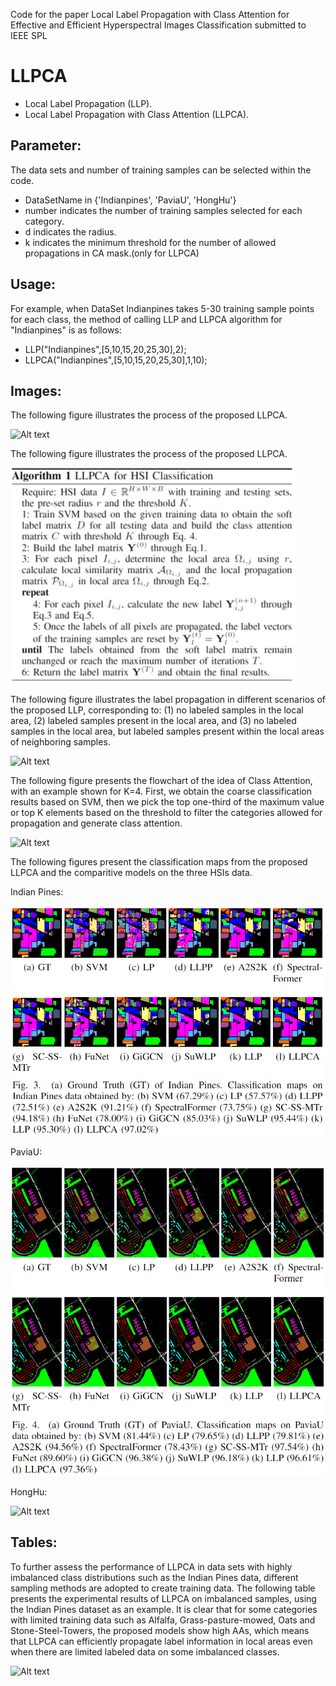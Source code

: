 Code for the paper Local Label Propagation with Class Attention for Effective and Efficient Hyperspectral Images Classification submitted to IEEE SPL


# LLPCA
- Local Label Propagation (LLP).
- Local Label Propagation with Class Attention (LLPCA).

## Parameter:
The data sets and  number of training samples can be selected within the code.  
- DataSetName in {'Indianpines', 'PaviaU', 'HongHu'}
- number indicates the number of training samples selected for each category.
- d indicates the radius.
- k indicates the minimum threshold for the number of allowed propagations in CA mask.(only for LLPCA)

## Usage:
For example, when DataSet Indianpines takes 5-30 training sample points for each class, the method of calling LLP and LLPCA algorithm for "Indianpines" is as follows:
- LLP("Indianpines",[5,10,15,20,25,30],2);
- LLPCA("Indianpines",[5,10,15,20,25,30],1,10);


## Images:
The following figure illustrates the process of the proposed LLPCA.

![Alt text](https://github.com/xinweijiang/LLPCA/blob/main/LLPCA_progress.png?raw=true)


The following figure illustrates the process of the proposed LLPCA.

![Alt text](https://github.com/xinweijiang/LLPCA/blob/main/LLPCA_Alg.png?raw=true)


The following figure illustrates the label propagation in different scenarios of the proposed LLP, corresponding to: (1) no labeled samples in the local area, (2) labeled samples present in the local area, and (3) no labeled samples in the local area, but labeled samples present within the local areas of neighboring samples.

![Alt text](https://github.com/nmvbxcz/LLPCA/blob/main/LLP.png?raw=true)


The following figure presents the flowchart of the idea of Class Attention, with an example shown for K=4. First, we obtain the coarse classification results based on SVM, then we pick the top one-third of the maximum value or top K elements based on the threshold to filter the categories allowed for propagation and generate class attention.

![Alt text](https://github.com/nmvbxcz/LLPCA/blob/main/CA.png?raw=true)


The following figures present the classification maps from the proposed LLPCA and the comparitive models on the three HSIs data.

Indian Pines:

![Alt text](https://github.com/nmvbxcz/LLPCA/blob/main/indian.png?raw=true)


PaviaU:

![Alt text](https://github.com/nmvbxcz/LLPCA/blob/main/paviau.png?raw=true)


HongHu:

![Alt text](https://github.com/nmvbxcz/LLPCA/blob/main/honghu.png?raw=true)


## Tables:
To further assess the performance of LLPCA in data sets with highly imbalanced class distributions such as the Indian Pines data, different sampling methods are adopted to create training data. The following table presents the experimental results of LLPCA on imbalanced samples, using the Indian Pines dataset as an example. It is clear that for some categories with limited training data such as Alfalfa, Grass-pasture-mowed, Oats and Stone-Steel-Towers, the proposed models show high AAs, which means that LLPCA can efficiently propagate label information in local areas even when there are limited labeled data on some imbalanced classes.

![Alt text](https://github.com/nmvbxcz/LLPCA/blob/main/imbalanced_samples.png?raw=true)
